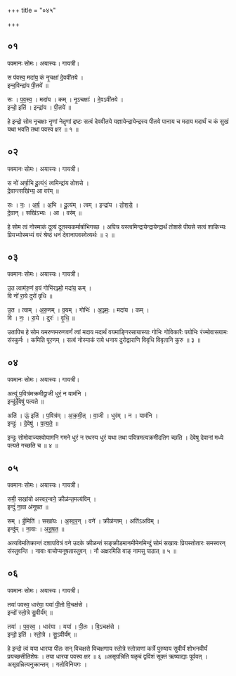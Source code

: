 +++
title = "०४५"

+++


## ०१
पवमानः सोमः। अयास्यः। गायत्री।

स प॑वस्व॒ मदा॑य॒ कं नृ॒चक्षा॑ दे॒ववी॑तये ।  
इन्द॒विन्द्रा॑य पी॒तये॑ ॥

सः । प॒व॒स्व॒ । मदा॑य । कम् । नृ॒ऽचक्षाः॑ । दे॒वऽवी॑तये ।  
इन्दो॒ इति॑ । इन्द्रा॑य । पी॒तये॑ ॥

हे इन्द्रो सोम नृचक्षाः नॄणां नेतॄणां द्रष्टः सत्वं देववीतये यज्ञायेन्द्रायेन्द्रस्य पीतये पानाय च मदाय मदार्थं च कं सुखं यथा भवति तथा पवस्व क्षर ॥ १ ॥

## ०२
पवमानः सोमः। अयास्यः। गायत्री।

स नो॑ अर्षा॒भि दू॒त्यं१॒॑ त्वमिन्द्रा॑य तोशसे ।  
दे॒वान्त्सखि॑भ्य॒ आ वर॑म् ॥

सः । नः॒ । अ॒र्ष॒ । अ॒भि । दू॒त्य॑म् । त्वम् । इन्द्रा॑य । तो॒श॒से॒ ।  
दे॒वान् । सखि॑ऽभ्यः । आ । वर॑म् ॥

हे सोम त्वं नोस्माकं दूत्यं दूतस्यकर्मार्षाभिगच्छ । अपिच यस्त्वमिन्द्रायेन्द्रायेन्द्रार्थं तोशसे पीयसे सत्वं शाकिभ्यः प्रियभ्योस्मभ्यं वरं श्रेष्ठं धनं देवानापवस्वेत्यर्थः ॥ २ ॥

## ०३
पवमानः सोमः। अयास्यः। गायत्री।

उ॒त त्वाम॑रु॒णं व॒यं गोभि॑रञ्ज्मो॒ मदा॑य॒ कम् ।  
वि नो॑ रा॒ये दुरो॑ वृधि ॥

उ॒त । त्वाम् । अ॒रु॒णम् । व॒यम् । गोभिः॑ । अ॒ञ्ज्मः॒ । मदा॑य । कम् ।  
वि । नः॒ । रा॒ये । दुरः॑ । वृ॒धि॒ ॥

उतापिच हे सोम यमरुणमरुणवर्णं त्वां मदाय मदार्थं वयमाङ्गिरसायास्याः गोभिः गोविकारैः पयोभिः रंज्मोवासयामः संस्कुर्मः । कमिति पूरणम् । सत्वं नोस्माकं राये धनाय दुरोद्वाराणि विवृधि विवृतानि कुरु ॥ ३ ॥

## ०४
पवमानः सोमः। अयास्यः। गायत्री।

अत्यू॑ प॒वित्र॑मक्रमीद्वा॒जी धुरं॒ न याम॑नि ।  
इन्दु॑र्दे॒वेषु॑ पत्यते ॥

अति॑ । ऊं॒ इति॑ । प॒वित्र॑म् । अ॒क्र॒मी॒त् । वा॒जी । धुर॑म् । न । याम॑नि ।  
इन्दुः॑ । दे॒वेषु॑ । प॒त्य॒ते॒ ॥

इन्दुः सोमोवाज्यश्वोयामनि गमने धुरं न रथस्य धुरं यथा तथा पवित्रमत्यक्रमीदतिग च्छति । देवेषु देवानां मध्ये पत्यते गच्छति च ॥ ४ ॥

## ०५
पवमानः सोमः। अयास्यः। गायत्री।

समी॒ सखा॑यो अस्वर॒न्वने॒ क्रीळ॑न्त॒मत्य॑विम् ।  
इन्दुं॑ ना॒वा अ॑नूषत ॥

सम् । ई॒मिति॑ । सखा॑यः । अ॒स्व॒र॒न् । वने॑ । क्रीळ॑न्तम् । अति॑ऽअविम् ।  
इन्दु॑म् । ना॒वाः । अ॒नू॒ष॒त॒ ॥

अत्यविमतिक्रान्तं दशापवित्रं वने उदके क्रीळन्तं सङ्क्रीडमानमीमेनमिन्दुं सोमं सखायः प्रियस्तोतारः समस्वरन् संस्तुवन्ति । नावाः वाचोप्यनूषतास्तुवन् । नौ अक्षरमिति वाङ् नामसु पाठात् ॥ ५ ॥

## ०६
पवमानः सोमः। अयास्यः। गायत्री।

तया॑ पवस्व॒ धार॑या॒ यया॑ पी॒तो वि॒चक्ष॑से ।  
इन्दो॑ स्तो॒त्रे सु॒वीर्य॑म् ॥

तया॑ । प॒व॒स्व॒ । धार॑या । यया॑ । पी॒तः । वि॒ऽचक्ष॑से ।  
इन्दो॒ इति॑ । स्तो॒त्रे । सु॒ऽवीर्य॑म् ॥

हे इन्दो त्वं यया धारया पीतः सन् विचक्षसे विचक्षणाय स्तोत्रे स्तोत्राणां कर्त्रे पुरुषाय सुवीर्यं शोभनवीर्यं प्रयच्छसीतिशेषः । तया धारया पवस्व क्षर ॥ ६ ॥असृग्रन्निति षळृचं द्वविंशं सूक्तं ऋष्याद्याः पूर्ववत् । असृग्रन्नित्यनुक्रान्तम् । गतोविनियगः ।